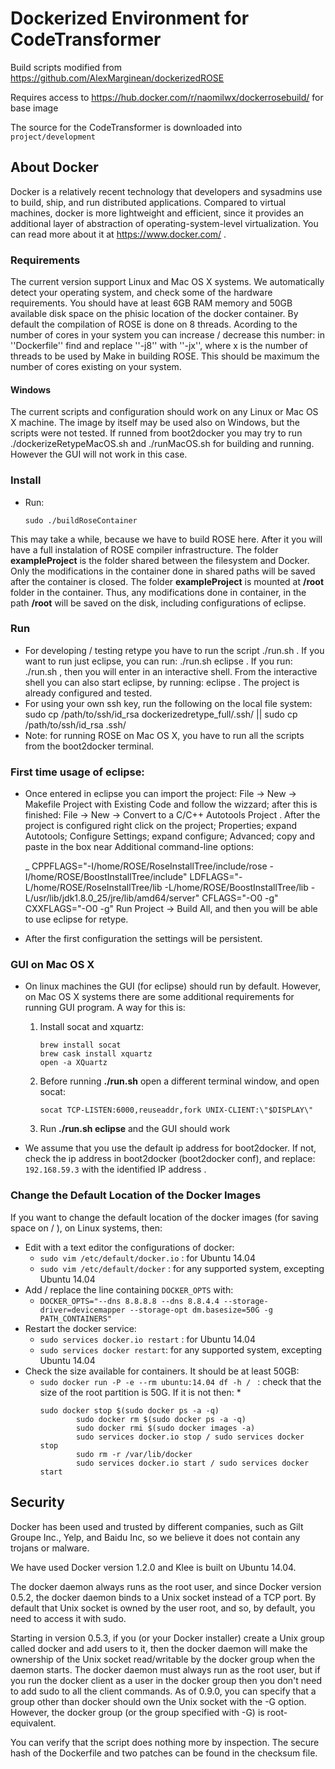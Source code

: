 # Dockerized Environment for CodeTransformer
Build scripts modified from https://github.com/AlexMarginean/dockerizedROSE

Requires access to https://hub.docker.com/r/naomilwx/dockerrosebuild/ for base image

The source for the CodeTransformer is downloaded into `project/development`

## About Docker
Docker is a relatively recent technology that developers and sysadmins use to build, ship, and run distributed applications. Compared to virtual machines, docker is more lightweight and efficient, since it provides an additional layer of abstraction of operating-system-level virtualization. You can read more about it at https://www.docker.com/ .


### Requirements

The current version support Linux and Mac OS X systems. We automatically detect your operating system, and check some of the hardware requirements. You should have at least 6GB RAM memory and 50GB available disk space on the phisic location of the docker container. By default the compilation of ROSE is done on 8 threads. Acording to the number of cores in your system you can increase / decrease this number: in ''Dockerfile'' find and replace ''-j8'' with ''-jx'', where x is the number of threads to be used by Make in building ROSE. This should be maximum the number of cores existing on your system.

#### Windows 
The current scripts and configuration should work on any Linux or Mac OS X machine. The image by itself may be used also on  Windows, but the scripts were not tested. If runned from boot2docker you may try to run ./dockerizeRetypeMacOS.sh and ./runMacOS.sh for building and running.  However the GUI will not work in this case.


### Install
* Run: 
	```
	sudo ./buildRoseContainer
	``` 
 This may take a while, because we have to build ROSE here. After it you will have a full instalation of ROSE compiler infrastructure. The folder **exampleProject** is the folder shared between the filesystem and Docker. Only the modifications in the container done in shared paths will be saved after the container is closed.  The folder  **exampleProject** is mounted at **/root** folder in the container. Thus, any modifications done in container, in the path **/root** will be saved on the disk, including configurations of eclipse.

### Run
* For developing / testing retype you have to run the script ./run.sh . If you want to run just eclipse, you can run: ./run.sh eclipse . If you run: ./run.sh , then you will enter in an interactive shell. 
From the interactive shell you can also start eclipse, by running: eclipse . The project is already configured and tested. 
* For using your own ssh key, run the following on the local file system: sudo cp /path/to/ssh/id_rsa dockerizedretype_full/.ssh/ || sudo cp /path/to/ssh/id_rsa .ssh/
* Note: for running ROSE on Mac OS X, you have to run all the scripts from the boot2docker terminal.


### First time usage of eclipse: 
* Once entered in eclipse you can import the project: File -> New -> Makefile Project with Existing Code and follow the wizzard; after this is finished: File -> New -> Convert to a C/C++ Autotools Project . After the project is configured right click on the project; Properties; expand Autotools; Configure Settings; expand configure; Advanced; copy and paste in the box near Additional command-line options:

	_ CPPFLAGS="-I/home/ROSE/RoseInstallTree/include/rose -I/home/ROSE/BoostInstallTree/include" LDFLAGS="-L/home/ROSE/RoseInstallTree/lib -L/home/ROSE/BoostInstallTree/lib -L/usr/lib/jdk1.8.0_25/jre/lib/amd64/server" CFLAGS="-O0 -g" CXXFLAGS="-O0 -g"
Run Project -> Build All, and then you will be able to use eclipse for retype.


* After the first configuration the settings will be persistent. 

### GUI on Mac OS X

* On linux machines the GUI (for eclipse) should run by default. However, on Mac OS X systems there are some additional requirements for running GUI program. A way for this is:
 	1. Install socat and xquartz: 
		```
		brew install socat
		brew cask install xquartz
		open -a XQuartz
		```
	2. Before running **./run.sh** open a different terminal window, and open socat: 
		```
		socat TCP-LISTEN:6000,reuseaddr,fork UNIX-CLIENT:\"$DISPLAY\"
		```
	3. Run **./run.sh eclipse** and the GUI should work

* We assume that you use the default ip address for boot2docker. If not, check the ip address in boot2docker (boot2docker conf), and replace: ```192.168.59.3``` with the identified IP address . 

### Change the Default Location of the Docker Images

If you want to change the default location of the docker images (for saving space on / ), on Linux systems, then:
* Edit with a text editor the configurations of docker:
	* ```sudo vim /etc/default/docker.io``` :  for Ubuntu 14.04  
	* ```sudo vim /etc/default/docker``` : for any supported system, excepting Ubuntu 14.04  
* Add / replace the line containing ```DOCKER_OPTS``` with: 
	* ```DOCKER_OPTS="--dns 8.8.8.8 --dns 8.8.4.4 --storage-driver=devicemapper --storage-opt dm.basesize=50G -g PATH_CONTAINERS"```
* Restart the docker service: 
	* ```sudo services docker.io restart``` : for Ubuntu 14.04 
	* ```sudo services docker restart```: for any supported system, excepting Ubuntu 14.04 
* Check the size available for containers. It should be at least 50GB:
	* ```sudo docker run -P -e --rm ubuntu:14.04 df -h / ``` : check that the size of the root partition is 50G. If it is not then: 
		* 
		```
		sudo docker stop $(sudo docker ps -a -q)
                sudo docker rm $(sudo docker ps -a -q)
                sudo docker rmi $(sudo docker images -a)
                sudo services docker.io stop / sudo services docker stop           
                sudo rm -r /var/lib/docker
                sudo services docker.io start / sudo services docker start
		```
		
## Security

Docker has been used and trusted by different companies, such as Gilt Groupe Inc., Yelp, and Baidu Inc, so we believe it does not contain any trojans or malware.

We have used Docker version 1.2.0 and Klee is built on Ubuntu 14.04.

The docker daemon always runs as the root user, and since Docker version 0.5.2, the docker daemon binds to a Unix socket instead of a TCP port. By default that Unix socket is owned by the user root, and so, by default, you need to access it with sudo.

Starting in version 0.5.3, if you (or your Docker installer) create a Unix group called docker and add users to it, then the docker daemon will make the ownership of the Unix socket read/writable by the docker group when the daemon starts. The docker daemon must always run as the root user, but if you run the docker client as a user in the docker group then you don't need to add sudo to all the client commands. As of 0.9.0, you can specify that a group other than docker should own the Unix socket with the -G option. However, the docker group (or the group specified with -G) is root-equivalent.

You can verify that the script does nothing more by inspection. The secure hash of the Dockerfile and two patches can be found in the checksum file.
